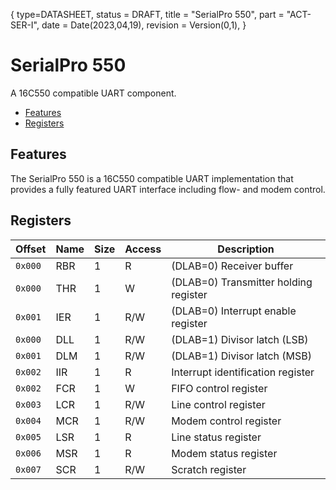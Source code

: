 {
    type=DATASHEET,
	status = DRAFT,
    title = "SerialPro 550",
    part = "ACT-SER-I",
    date = Date(2023,04,19),
    revision = Version(0,1),
}

# SerialPro 550

A 16C550 compatible UART component.

- [Features](#features)
- [Registers](#registers)

## Features

The SerialPro 550 is a 16C550 compatible UART implementation that provides a fully featured UART interface including flow- and modem control.

## Registers

| Offset  | Name | Size | Access | Description                           |
| ------- | ---- | ---- | ------ | ------------------------------------- |
| `0x000` | RBR  | 1    | R      | (DLAB=0) Receiver buffer              |
| `0x000` | THR  | 1    | W      | (DLAB=0) Transmitter holding register |
| `0x001` | IER  | 1    | R/W    | (DLAB=0) Interrupt enable register    |
| `0x000` | DLL  | 1    | R/W    | (DLAB=1) Divisor latch (LSB)          |
| `0x001` | DLM  | 1    | R/W    | (DLAB=1) Divisor latch (MSB)          |
| `0x002` | IIR  | 1    | R      | Interrupt identification register     |
| `0x002` | FCR  | 1    | W      | FIFO control register                 |
| `0x003` | LCR  | 1    | R/W    | Line control register                 |
| `0x004` | MCR  | 1    | R/W    | Modem control register                |
| `0x005` | LSR  | 1    | R      | Line status register                  |
| `0x006` | MSR  | 1    | R      | Modem status register                 |
| `0x007` | SCR  | 1    | R/W    | Scratch register                      |
